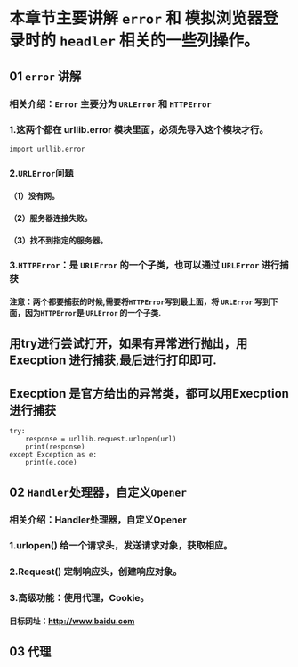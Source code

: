 # 本章节主要讲解 `error` 和 模拟浏览器登录时的 `headler` 相关的一些列操作。
## 01 `error` 讲解
### 相关介绍：`Error` 主要分为 `URLError` 和 `HTTPError`
### 1.这两个都在 urllib.error 模块里面，必须先导入这个模块才行。
    import urllib.error
### 2.`URLError`问题
#### （1）没有网。
#### （2）服务器连接失败。
#### （3）找不到指定的服务器。
### 3.`HTTPError`：是 `URLError` 的一个子类，也可以通过 `URLError` 进行捕获
#### 注意：两个都要捕获的时候,需要将`HTTPError`写到最上面，将 `URLError` 写到下面，因为`HTTPError`是 `URLError` 的一个子类.
## 用try进行尝试打开，如果有异常进行抛出，用 Execption 进行捕获,最后进行打印即可.
## Execption 是官方给出的异常类，都可以用Execption进行捕获
    try:
        response = urllib.request.urlopen(url)
        print(response)
    except Exception as e:
        print(e.code)
## 02 `Handler`处理器，自定义`Opener`
### 相关介绍：Handler处理器，自定义Opener
### 1.urlopen() 给一个请求头，发送请求对象，获取相应。
### 2.Request() 定制响应头，创建响应对象。
### 3.高级功能：使用代理，Cookie。
#### 目标网址：http://www.baidu.com 
## 03 代理
### 
